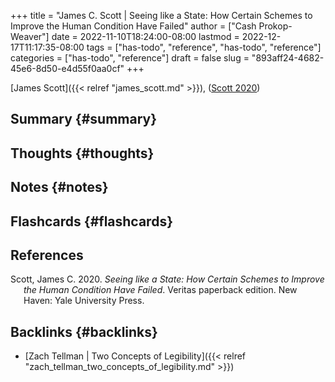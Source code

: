 +++
title = "James C. Scott | Seeing like a State: How Certain Schemes to Improve the Human Condition Have Failed"
author = ["Cash Prokop-Weaver"]
date = 2022-11-10T18:24:00-08:00
lastmod = 2022-12-17T11:17:35-08:00
tags = ["has-todo", "reference", "has-todo", "reference"]
categories = ["has-todo", "reference"]
draft = false
slug = "893aff24-4682-45e6-8d50-e4d55f0aa0cf"
+++

[James Scott]({{< relref "james_scott.md" >}}), (<a href="#citeproc_bib_item_1">Scott 2020</a>)


## Summary {#summary}


## Thoughts {#thoughts}


## Notes {#notes}


## Flashcards {#flashcards}

## References

<style>.csl-entry{text-indent: -1.5em; margin-left: 1.5em;}</style><div class="csl-bib-body">
  <div class="csl-entry"><a id="citeproc_bib_item_1"></a>Scott, James C. 2020. <i>Seeing like a State: How Certain Schemes to Improve the Human Condition Have Failed</i>. Veritas paperback edition. New Haven: Yale University Press.</div>
</div>


## Backlinks {#backlinks}

-   [Zach Tellman | Two Concepts of Legibility]({{< relref "zach_tellman_two_concepts_of_legibility.md" >}})
